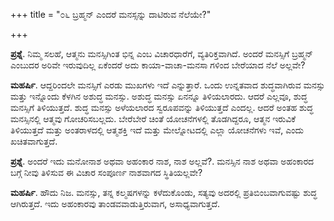 +++
title = "೦೬ ಬ್ರಹ್ಮನ್ ಎಂದರೆ ಮನಸ್ಸನ್ನು ದಾಟಿರುವ ನೆಲೆಯೇ?"

+++

**ಪ್ರಶ್ನೆ**.  ನಿಮ್ಮ ಸಲಹೆ, ಆತ್ಮನು ಮನಸ್ಸಿಗಿಂತ ಭಿನ್ನ ಎಂಬ ವಿಚಾರಧಾರೆಗೆ, ವ್ಯತಿರಿಕ್ತವಾಗಿದೆ.   ಅಂದರೆ ಮನಸ್ಸಿಗೆ ಬ್ರಹ್ಮನ್ ಎಂಬುದರ ಅರಿವೇ ಇರುವುದಿಲ್ಲ ಏಕೆಂದರೆ ಅದು ಕಾಯಾ-ವಾಚಾ-ಮನಸಾ ಗಳಿಂದ ಬೇರೆಯಾದ ನೆಲೆ ಅಲ್ಲವೇ?

**ಮಹರ್ಷಿ**.  ಆದ್ದರಿಂದಲೇ ಮನಸ್ಸಿಗೆ ಎರಡು ಮುಖಗಳು ಇದೆ ಎನ್ನುತ್ತಾರೆ.   ಒಂದು ಉನ್ನತವಾದ ಶುದ್ಧವಾಗಿರುವ ಮನಸ್ಸು ಮತ್ತು ಇನ್ನೊಂದು ಕೆಳಗಿನ ಅಶುದ್ಧ ಮನಸ್ಸು.     ಅಶುದ್ಧ ಮನಸ್ಸು ಏನನ್ನೂ ತಿಳಿಯಲಾರದು. ಆದರೆ ಎಲ್ಲವೂ, ಶುದ್ಧ ಮನಸ್ಸಿಗೆ ತಿಳಿಯುತ್ತದೆ.   ಶುದ್ಧ ಮನಸ್ಸು ಅಳೆಯಲಾರದ ಸ್ವರೂಪವನ್ನು ತಿಳಿಯುತ್ತದೆ ಎಂದಲ್ಲ.   ಆದರೆ ಅಂತಹ ಶುದ್ಧ ಮನಸ್ಸಿನಲ್ಲಿ ಆತ್ಮವು ಗೋಚರಿಸಬಲ್ಲದು.   ಬೇರೆಬೇರೆ ಚಿಂತೆ ಯೋಚನೆಗಳಲ್ಲಿ ತೊಡಗಿದ್ದರೂ,   ಆತ್ಮನ ಇರುವಿಕೆ ತಿಳಿಯುತ್ತದೆ ಮತ್ತು ಅಂತರಾಳದಲ್ಲಿ ಆತ್ಮಶಕ್ತಿ ಇದೆ ಮತ್ತು ಮೇಲ್ನೋಟದಲ್ಲಿ ಎಲ್ಲಾ ಯೋಚನೆಗಳು ಇವೆ,  ಎಂದು ಖಚಿತವಾಗುತ್ತದೆ.

**ಪ್ರಶ್ನೆ**.  ಅಂದರೆ ಇದು ಮನೋನಾಶ ಅಥವಾ ಅಹಂಕಾರ ನಾಶ, ನಾಶ ಅಲ್ಲವೆ?. ಮನಸ್ಸಿನ ನಾಶ ಅಥವಾ ಅಹಂಕಾರದ ಬಗ್ಗೆ ನೀವು ತಿಳಿಸುವ ಈ ವಿಚಾರ ಸಂಪೂರ್ಣ ನಾಶವಾಗದ ಸ್ಥಿತಿಯಲ್ಲವೇ?

**ಮಹರ್ಷಿ**.  ಹೌದು ನಿಜ. ಮನಸ್ಸು, ತನ್ನ ಕಲ್ಮಷಗಳನ್ನು ಕಳೆದುಕೊಂಡು, ಸತ್ಯವು ಅದರಲ್ಲಿ ಪ್ರತಿಬಿಂಬವಾಗುವಷ್ಟು ಶುದ್ಧ ಆಗಿರುತ್ತದೆ.   ಇದು ಅಹಂಕಾರವು ತಾಂಡವವಾಡುತ್ತಿರುವಾಗ, ಅಸಾಧ್ಯವಾಗುತ್ತದೆ.

